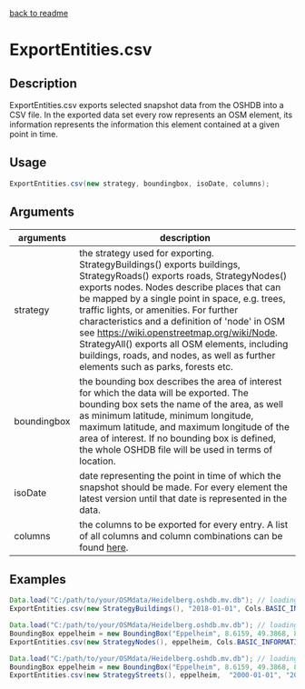 [back to readme](../../../)

# ExportEntities.csv

## Description

ExportEntities.csv exports selected snapshot data from the OSHDB into a CSV file. In the exported data set every row represents an OSM element, its information represents the information this element contained at a given point in time.

## Usage

```java
ExportEntities.csv(new strategy, boundingbox, isoDate, columns);
```

## Arguments

| arguments   | description                                                  |
| ----------- | ------------------------------------------------------------ |
| strategy    | the strategy used for exporting. StrategyBuildings() exports buildings, StrategyRoads() exports roads, StrategyNodes() exports nodes. Nodes describe places that can be mapped by a single point in space, e.g. trees, traffic lights, or amenities. For further characteristics and a definition of 'node' in OSM see <https://wiki.openstreetmap.org/wiki/Node>. <br />StrategyAll() exports all OSM elements, including buildings, roads, and nodes, as well as further elements such as parks, forests etc. |
| boundingbox | the bounding box describes the area of interest for which the data will be exported. The bounding box sets the name of the area, as well as minimum latitude, minimum longitude, maximum latitude, and maximum longitude of the area of interest. If no bounding box is defined, the whole OSHDB file will be used in terms of location. |
| isoDate     | date representing the point in time of which the snapshot should be made. For every element the latest version until that date is represented in the data. |
| columns     | the columns to be exported for every entry. A list of all columns and column combinations can be found [here](cols.md). |



## Examples

```java
Data.load("C:/path/to/your/OSMdata/Heidelberg.oshdb.mv.db"); // loading the OSHDB
ExportEntities.csv(new StrategyBuildings(), "2018-01-01", Cols.BASIC_INFORMATION); // exporting a CSV file containing snapshot data of building at 2018-01-01 with basic information
```

```java
Data.load("C:/path/to/your/OSMdata/Heidelberg.oshdb.mv.db"); // loading the OSHDB
BoundingBox eppelheim = new BoundingBox("Eppelheim", 8.6159, 49.3868, 8.6555, 49.4153); // naming and setting the bouding box
ExportEntities.csv(new StrategyNodes(), eppelheim, Cols.BASIC_INFORMATION, Cols.GEOMETRY); // exporting a CSV file containing snapshot data of nodes from Eppelheim at 2018-01-01 with basic information and geometric information
```

```java
Data.load("C:/path/to/your/OSMdata/Heidelberg.oshdb.mv.db"); // loading the OSHDB
BoundingBox eppelheim = new BoundingBox("Eppelheim", 8.6159, 49.3868, 8.6555, 49.4153); // naming and setting the bouding box
ExportEntities.csv(new StrategyStreets(), eppelheim,  "2000-01-01", "2018-12-31", Cols.BASIC_INFORMATION, Cols.AREA); // exporting a CSV file containing snapshot data of streets from Eppelheim at 2018-12-31 with basic information and area
```
